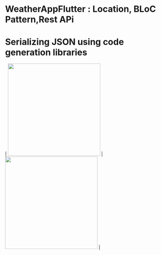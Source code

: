 # WeatherAppFlutter : Location, BLoC Pattern,Rest APi

# Serializing JSON using code generation libraries


| <img src="https://user-images.githubusercontent.com/79679398/109417228-f75e1600-79d7-11eb-8e30-b515c4135935.jpg" width="300"> |
<img src="https://user-images.githubusercontent.com/79679398/109419108-01384700-79e1-11eb-9567-aad345f45917.gif" width="300"> |
